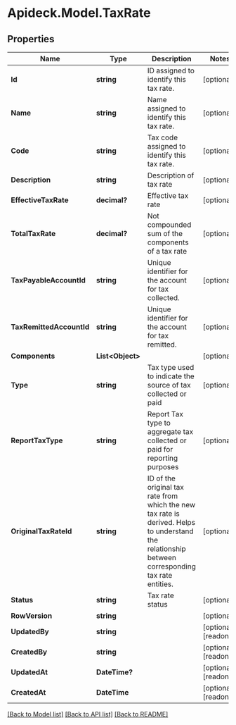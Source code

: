 # Apideck.Model.TaxRate

## Properties

Name | Type | Description | Notes
------------ | ------------- | ------------- | -------------
**Id** | **string** | ID assigned to identify this tax rate. | [optional] 
**Name** | **string** | Name assigned to identify this tax rate. | [optional] 
**Code** | **string** | Tax code assigned to identify this tax rate. | [optional] 
**Description** | **string** | Description of tax rate | [optional] 
**EffectiveTaxRate** | **decimal?** | Effective tax rate | [optional] 
**TotalTaxRate** | **decimal?** | Not compounded sum of the components of a tax rate | [optional] 
**TaxPayableAccountId** | **string** | Unique identifier for the account for tax collected. | [optional] 
**TaxRemittedAccountId** | **string** | Unique identifier for the account for tax remitted. | [optional] 
**Components** | **List&lt;Object&gt;** |  | [optional] 
**Type** | **string** | Tax type used to indicate the source of tax collected or paid | [optional] 
**ReportTaxType** | **string** | Report Tax type to aggregate tax collected or paid for reporting purposes | [optional] 
**OriginalTaxRateId** | **string** | ID of the original tax rate from which the new tax rate is derived. Helps to understand the relationship between corresponding tax rate entities. | [optional] 
**Status** | **string** | Tax rate status | [optional] 
**RowVersion** | **string** |  | [optional] 
**UpdatedBy** | **string** |  | [optional] [readonly] 
**CreatedBy** | **string** |  | [optional] [readonly] 
**UpdatedAt** | **DateTime?** |  | [optional] [readonly] 
**CreatedAt** | **DateTime** |  | [optional] [readonly] 

[[Back to Model list]](../README.md#documentation-for-models) [[Back to API list]](../README.md#documentation-for-api-endpoints) [[Back to README]](../README.md)

